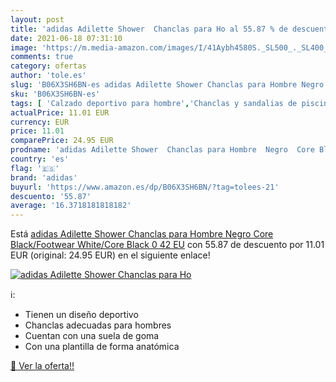```yaml
---
layout: post
title: 'adidas Adilette Shower  Chanclas para Ho al 55.87 % de descuento'
date: 2021-06-18 07:31:10
image: 'https://m.media-amazon.com/images/I/41Aybh4580S._SL500_._SL400_.jpg'
comments: true
category: ofertas
author: 'tole.es'
slug: 'B06X3SH6BN-es adidas Adilette Shower Chanclas para Hombre Negro Core...'
sku: 'B06X3SH6BN-es'
tags: [ 'Calzado deportivo para hombre','Chanclas y sandalias de piscina para hombre','Zapatillas y calzado deportivo para hombre','Zapatos','Zapatos para hombre','Zapatos y complementos','adidas','chanclas', ]
actualPrice: 11.01 EUR
currency: EUR
price: 11.01
comparePrice: 24.95 EUR
prodname: 'adidas Adilette Shower  Chanclas para Hombre  Negro  Core Black/Footwear White/Core Black 0   42 EU'
country: 'es'
flag: '🇪🇸'
brand: 'adidas'
buyurl: 'https://www.amazon.es/dp/B06X3SH6BN/?tag=tolees-21'
descuento: '55.87'
average: '16.3718181818182'
---
```


Está [adidas Adilette Shower  Chanclas para Hombre  Negro  Core Black/Footwear White/Core Black 0   42 EU](https://www.amazon.es/dp/B06X3SH6BN/?tag=tolees-21) con 55.87 de descuento por 11.01 EUR (original: 24.95 EUR) en el siguiente enlace!

[![adidas Adilette Shower  Chanclas para Ho](https://m.media-amazon.com/images/I/41Aybh4580S._SL500_._SL400_.jpg)](https://www.amazon.es/dp/B06X3SH6BN/?tag=tolees-21)

ℹ️:

- Tienen un diseño deportivo
- Chanclas adecuadas para hombres
- Cuentan con una suela de goma
- Con una plantilla de forma anatómica

[🛒 Ver la oferta!!](https://www.amazon.es/dp/B06X3SH6BN/?tag=tolees-21)
